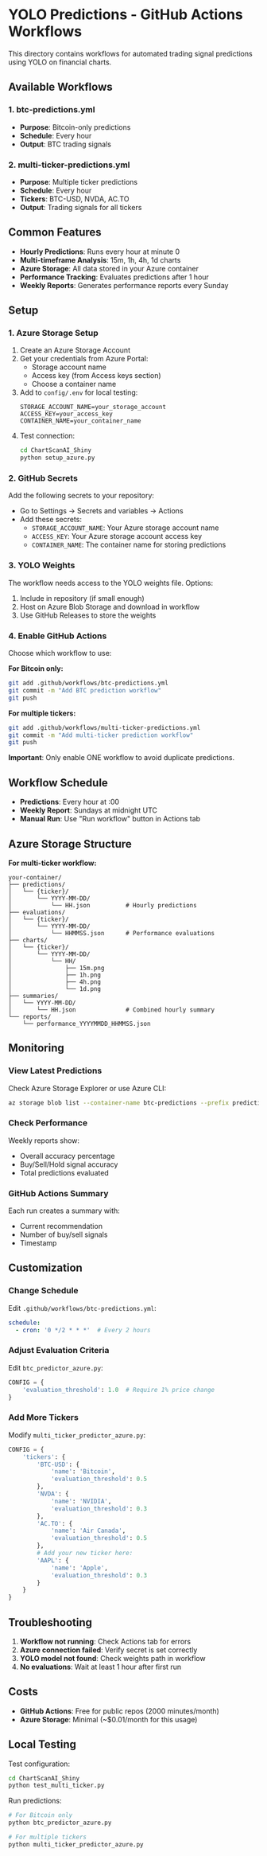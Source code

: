 # YOLO Predictions - GitHub Actions Workflows

This directory contains workflows for automated trading signal predictions using YOLO on financial charts.

## Available Workflows

### 1. btc-predictions.yml
- **Purpose**: Bitcoin-only predictions
- **Schedule**: Every hour
- **Output**: BTC trading signals

### 2. multi-ticker-predictions.yml
- **Purpose**: Multiple ticker predictions
- **Schedule**: Every hour
- **Tickers**: BTC-USD, NVDA, AC.TO
- **Output**: Trading signals for all tickers

## Common Features

- **Hourly Predictions**: Runs every hour at minute 0
- **Multi-timeframe Analysis**: 15m, 1h, 4h, 1d charts
- **Azure Storage**: All data stored in your Azure container
- **Performance Tracking**: Evaluates predictions after 1 hour
- **Weekly Reports**: Generates performance reports every Sunday

## Setup

### 1. Azure Storage Setup

1. Create an Azure Storage Account
2. Get your credentials from Azure Portal:
   - Storage account name
   - Access key (from Access keys section)
   - Choose a container name
3. Add to `config/.env` for local testing:
   ```
   STORAGE_ACCOUNT_NAME=your_storage_account
   ACCESS_KEY=your_access_key
   CONTAINER_NAME=your_container_name
   ```
4. Test connection:
   ```bash
   cd ChartScanAI_Shiny
   python setup_azure.py
   ```

### 2. GitHub Secrets

Add the following secrets to your repository:
- Go to Settings → Secrets and variables → Actions
- Add these secrets:
  - `STORAGE_ACCOUNT_NAME`: Your Azure storage account name
  - `ACCESS_KEY`: Your Azure storage account access key
  - `CONTAINER_NAME`: The container name for storing predictions

### 3. YOLO Weights

The workflow needs access to the YOLO weights file. Options:
1. Include in repository (if small enough)
2. Host on Azure Blob Storage and download in workflow
3. Use GitHub Releases to store the weights

### 4. Enable GitHub Actions

Choose which workflow to use:

**For Bitcoin only:**
```bash
git add .github/workflows/btc-predictions.yml
git commit -m "Add BTC prediction workflow"
git push
```

**For multiple tickers:**
```bash
git add .github/workflows/multi-ticker-predictions.yml
git commit -m "Add multi-ticker prediction workflow"
git push
```

**Important**: Only enable ONE workflow to avoid duplicate predictions.

## Workflow Schedule

- **Predictions**: Every hour at :00
- **Weekly Report**: Sundays at midnight UTC
- **Manual Run**: Use "Run workflow" button in Actions tab

## Azure Storage Structure

**For multi-ticker workflow:**
```
your-container/
├── predictions/
│   └── {ticker}/
│       └── YYYY-MM-DD/
│           └── HH.json          # Hourly predictions
├── evaluations/
│   └── {ticker}/
│       └── YYYY-MM-DD/
│           └── HHMMSS.json      # Performance evaluations
├── charts/
│   └── {ticker}/
│       └── YYYY-MM-DD/
│           └── HH/
│               ├── 15m.png
│               ├── 1h.png
│               ├── 4h.png
│               └── 1d.png
├── summaries/
│   └── YYYY-MM-DD/
│       └── HH.json              # Combined hourly summary
└── reports/
    └── performance_YYYYMMDD_HHMMSS.json
```

## Monitoring

### View Latest Predictions
Check Azure Storage Explorer or use Azure CLI:
```bash
az storage blob list --container-name btc-predictions --prefix predictions/
```

### Check Performance
Weekly reports show:
- Overall accuracy percentage
- Buy/Sell/Hold signal accuracy
- Total predictions evaluated

### GitHub Actions Summary
Each run creates a summary with:
- Current recommendation
- Number of buy/sell signals
- Timestamp

## Customization

### Change Schedule
Edit `.github/workflows/btc-predictions.yml`:
```yaml
schedule:
  - cron: '0 */2 * * *'  # Every 2 hours
```

### Adjust Evaluation Criteria
Edit `btc_predictor_azure.py`:
```python
CONFIG = {
    'evaluation_threshold': 1.0  # Require 1% price change
}
```

### Add More Tickers
Modify `multi_ticker_predictor_azure.py`:
```python
CONFIG = {
    'tickers': {
        'BTC-USD': {
            'name': 'Bitcoin',
            'evaluation_threshold': 0.5
        },
        'NVDA': {
            'name': 'NVIDIA',
            'evaluation_threshold': 0.3
        },
        'AC.TO': {
            'name': 'Air Canada',
            'evaluation_threshold': 0.5
        },
        # Add your new ticker here:
        'AAPL': {
            'name': 'Apple',
            'evaluation_threshold': 0.3
        }
    }
}
```

## Troubleshooting

1. **Workflow not running**: Check Actions tab for errors
2. **Azure connection failed**: Verify secret is set correctly
3. **YOLO model not found**: Check weights path in workflow
4. **No evaluations**: Wait at least 1 hour after first run

## Costs

- **GitHub Actions**: Free for public repos (2000 minutes/month)
- **Azure Storage**: Minimal (~$0.01/month for this usage)

## Local Testing

Test configuration:
```bash
cd ChartScanAI_Shiny
python test_multi_ticker.py
```

Run predictions:
```bash
# For Bitcoin only
python btc_predictor_azure.py

# For multiple tickers
python multi_ticker_predictor_azure.py
```